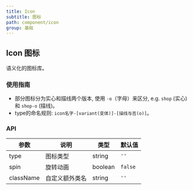 ```yaml
---
title: Icon
subtitle: 图标
path: component/icon
group: 基础
---
```


## Icon 图标

语义化的图标库。

### 使用指南

- 部分图标分为实心和描线两个版本, 使用 `-o`（字母）来区分, e.g. `shop` (实心)和 `shop-o` (描线)。
- type的命名规则: `icon名字-[variant(变体)]-[描线与否(o)]`。

### API

| 参数      | 说明           | 类型    | 默认值  |
| --------- | -------------- | ------- | ------- |
| type      | 图标类型       | string  | `''`    |
| spin      | 旋转动画       | boolean | `false` |
| className | 自定义额外类名 | string  | `''`    |

